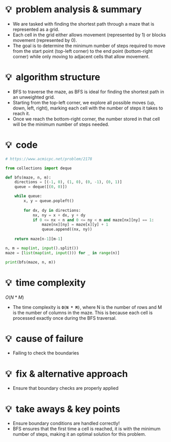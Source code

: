# 💡  problem analysis & summary

- We are tasked with finding the shortest path through a maze that is represented as a grid.
- Each cell in the grid either allows movement (represented by 1) or blocks movement (represented by 0).
- The goal is to determine the minimum number of steps required to move from the start point (top-left corner) to the end point (bottom-right corner) while only moving to adjacent cells that allow movement.

# 💡  algorithm structure

- BFS to traverse the maze, as BFS is ideal for finding the shortest path in an unweighted grid.
- Starting from the top-left corner, we explore all possible moves (up, down, left, right), marking each cell with the number of steps it takes to reach it.
- Once we reach the bottom-right corner, the number stored in that cell will be the minimum number of steps needed.

# 💡  code

```python
# https://www.acmicpc.net/problem/2178

from collections import deque

def bfs(maze, n, m):
    directions = [(-1, 0), (1, 0), (0, -1), (0, 1)]
    queue = deque([(0, 0)])

    while queue:
        x, y = queue.popleft()
        
        for dx, dy in directions:
            nx, ny = x + dx, y + dy
            if 0 <= nx < n and 0 <= ny < m and maze[nx][ny] == 1:
                maze[nx][ny] = maze[x][y] + 1
                queue.append((nx, ny))
    
    return maze[n-1][m-1]

n, m = map(int, input().split())
maze = [list(map(int, input())) for _ in range(n)]

print(bfs(maze, n, m))
```

# 💡  time complexity

$O(N * M)$

- The time complexity is **`O(N * M)`**, where N is the number of rows and M is the number of columns in the maze. This is because each cell is processed exactly once during the BFS traversal.

# 💡  cause of failure

- Failing to check the boundaries

# 💡  fix & alternative approach

- Ensure that boundary checks are properly applied

# 💡  take aways & key points

- Ensure boundary conditions are handled correctly!
- BFS ensures that the first time a cell is reached, it is with the minimum number of steps, making it an optimal solution for this problem.